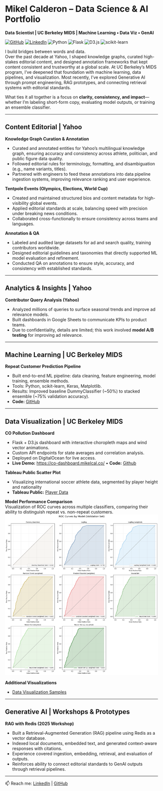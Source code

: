 # Mikel Calderon – Data Science & AI Portfolio

**Data Scientist | UC Berkeley MIDS | Machine Learning • Data Viz • GenAI**

[![GitHub](https://img.shields.io/badge/GitHub-mikelcal-black)](https://github.com/mikelcal)
[![LinkedIn](https://img.shields.io/badge/LinkedIn-mikelcal-0A66C2)](https://linkedin.com/in/mikelcal)
![Python](https://img.shields.io/badge/Python-3.12-blue)
![Flask](https://img.shields.io/badge/Flask-API-lightgrey)
![D3.js](https://img.shields.io/badge/D3.js-visualization-orange)
![scikit-learn](https://img.shields.io/badge/scikit--learn-ML-yellow)

I build bridges between words and data.  
Over the past decade at Yahoo, I shaped knowledge graphs, curated high-stakes editorial content, and designed annotation frameworks that kept content consistent and trustworthy at a global scale. At UC Berkeley’s MIDS program, I’ve deepened that foundation with machine learning, data pipelines, and visualization. Most recently, I’ve explored Generative AI through prompt engineering, RAG prototypes, and connecting retrieval systems with editorial standards.

What ties it all together is a focus on **clarity, consistency, and impact**—whether I’m labeling short-form copy, evaluating model outputs, or training an ensemble classifier.

---

## Content Editorial | Yahoo

**Knowledge Graph Curation & Annotation**

- Curated and annotated entities for Yahoo’s multilingual knowledge graph, ensuring accuracy and consistency across athlete, politician, and public figure data quality.
- Followed editorial rules for terminology, formatting, and disambiguation (e.g., name variants, titles).
- Partnered with engineers to feed these annotations into data pipeline ingestion systems, improving relevance ranking and user experience.

**Tentpole Events (Olympics, Elections, World Cup)**

- Created and maintained structured bios and content metadata for high-visibility global events.
- Applied editorial standards at scale, balancing speed with precision under breaking news conditions.
- Collaborated cross-functionally to ensure consistency across teams and languages.

**Annotation & QA**

- Labeled and audited large datasets for ad and search quality, training contributors worldwide.
- Designed editorial guidelines and taxonomies that directly supported ML model evaluation and refinement.
- Conducted QA on annotations to ensure style, accuracy, and consistency with established standards.

---

## Analytics & Insights | Yahoo

**Contributor Query Analysis (Yahoo)**

- Analyzed millions of queries to surface seasonal trends and improve ad relevance models.
- Built dashboards in Google Sheets to communicate KPIs to product teams.
- Due to confidentiality, details are limited; this work involved **model A/B testing** for improving ad relevance.

---

## Machine Learning | UC Berkeley MIDS

**Repeat Customer Prediction Pipeline**

- Built end-to-end ML pipeline: data cleaning, feature engineering, model training, ensemble methods.
- Tools: Python, scikit-learn, Keras, Matplotlib.
- Results: Improved baseline DummyClassifier (~50%) to stacked ensemble (~75% validation accuracy).
- **Code:** [GitHub](https://github.com/mikelcal/w207-ml-project)

---

## Data Visualization | UC Berkeley MIDS

**CO Pollution Dashboard**

- Flask + D3.js dashboard with interactive choropleth maps and wind vector animations.
- Custom API endpoints for state averages and correlation analysis.
- Deployed on DigitalOcean for live access.
- **Live Demo:** https://co-dashboard.mikelcal.co/ • **Code:** [Github](https://github.com/mikelcal/co_dashboard)

**Tableau Public Scatter Plot**

- Visualizing international soccer athlete data, segmented by player height and nationality
- **Tableau Public:** [Player Data](https://public.tableau.com/views/Unit2-MikelCalderon/Sheet2?:language=en-US&:sid=&:redirect=auth&:display_count=n&:origin=viz_share_link)

**Model Performance Comparison**  
Visualization of ROC curves across multiple classifiers, comparing their ability to distinguish repeat vs. non-repeat customers.  
![AUC Comparison](dataviz_samples/auc-comparison.png)

**Additional Visualizations**

- [Data Visualization Samples](dataviz_samples/)

---

## Generative AI | Workshops & Prototypes

**RAG with Redis (2025 Workshop)**

- Built a Retrieval-Augmented Generation (RAG) pipeline using Redis as a vector database.
- Indexed local documents, embedded text, and generated context-aware responses with citations.
- Experience covered ingestion, embedding, retrieval, and evaluation of outputs.
- Reinforces ability to connect editorial standards to GenAI outputs through retrieval pipelines.

---

📫 Reach me: [LinkedIn](https://linkedin.com/in/mikelcal) | [GitHub](https://github.com/mikelcal)
